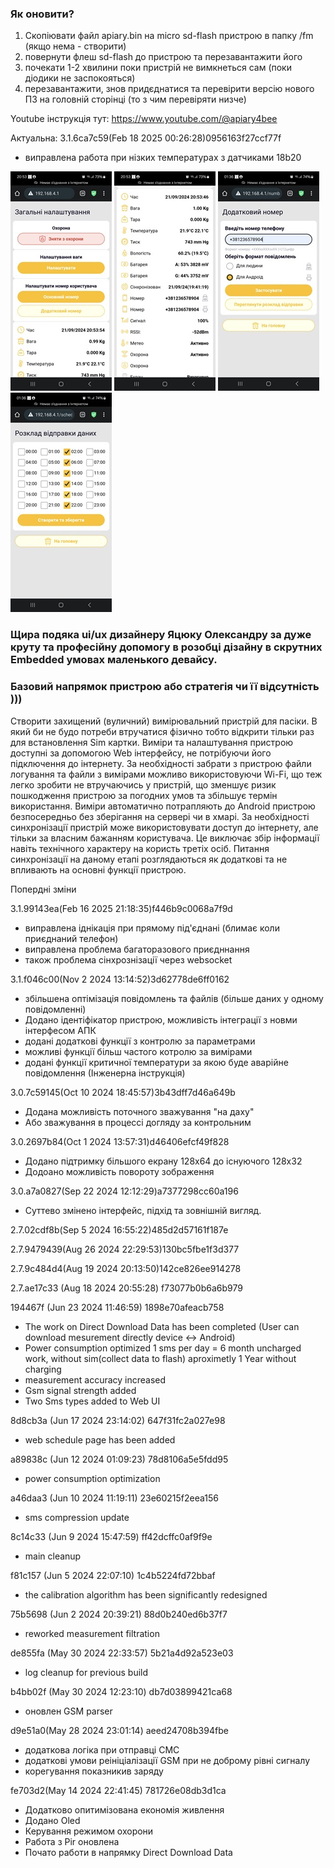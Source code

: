 ### Як оновити?
1. Скопіювати файл apiary.bin на micro sd-flash пристрою в папку /fm (якщо нема - створити)
2. повернути флеш sd-flash до пристрою та перезавантажити його
3. почекати 1-2 хвилини поки пристрій не вимкнеться сам (поки діодики не заспокояться)
4. перезавантажити, знов придєднатися та перевірити версію нового ПЗ на головній сторінці (то з чим перевіряти низче)
   
Youtube інструкція тут: https://www.youtube.com/@apiary4bee 

Актуальна: 3.1.6ca7c59(Feb 18 2025 00:26:28)0956163f27ccf77f

- виправлена работа при нізких температурах з датчиками 18b20

![Screenshot](./images/S1.jpg)  ![Screenshot](./images/S2.jpg)  ![Screenshot](./images/S4.jpg)  ![Screenshot](./images/S3.jpg)

### Щира подяка ui/ux дизайнеру Яцюку Олександру за дуже круту та професійну допомогу в розобці дізайну в скрутних Embedded умовах маленького девайсу.



### Базовий напрямок пристрою або стратегія чи її відсутність )))
Створити захищений (вуличний) вимірювальний пристрій для пасіки. В який би не будо потреби втручатися фізично тобто відкрити тільки раз для встановлення Sim картки. Виміри та налаштування пристрою доступні за   допомогою Web інтерфейсу, не потрібуючи його підключення до інтернету. За необхідності забрати з пристрою файли логування та файли з вимірами можливо використовуючи Wi-Fi, що теж легко зробити не втручаючись у пристрій, що зменшує ризик пошкодження пристрою за погодних умов та збільшує термін використання.
Виміри автоматично потрапляють до Android пристрою безпосередньо без зберігання на сервері чи в хмарі. За необхідності синхронізації пристрій може використовувати доступ до інтернету, але тільки за власним бажанням користувача. Це виключає збір інформації навіть технічного характеру на користь третіх осіб. Питання синхронізації на даному етапі розглядаються як додаткові та не впливають на основні функції пристрою.

Попердні зміни

 3.1.99143ea(Feb 16 2025 21:18:35)f446b9c0068a7f9d 

- виправлена іднікація при прямому під'єднані (блимає коли приєднаний телефон)
- виправлена проблема багаторазового приєдннання
- також проблема сінхрознізації через websocket 


3.1.f046c00(Nov 2 2024 13:14:52)3d62778de6ff0162

- збільшена оптімізація повідомлень та файлів (більше даних у одному повідомленні)
- Додано ідентіфікатор пристрою, можливість інтеграції з новми інтерфесом АПК
- додані додаткові функції з контролю за параметрами
- можливі функції більш частого котролю за вимірами 
- додані функції критичної температури за якою буде аварійне повідомлення (Інженерна інструкція) 

3.0.7c59145(Oct 10 2024 18:45:57)3b43dff7d46a649b
 - Додана можливість поточного зважування "на даху"
 - Або зважування в процессі догляду за контрольним

 3.0.2697b84(Oct 1 2024 13:57:31)d46406efcf49f828
  - Додано підтримку більшого екрану 128х64 до існуючого 128х32
  - Додоано можливість повороту зображення

3.0.a7a0827(Sep 22 2024 12:12:29)a7377298cc60a196

  - Cуттево змінено інтерфейс, підхід та зовнішній вигляд.

2.7.02cdf8b(Sep  5 2024 16:55:22)485d2d57161f187e

2.7.9479439(Aug 26 2024 22:29:53)130bc5fbe1f3d377

2.7.9c484d4(Aug 19 2024 20:13:50)142ce826ee914278 

2.7.ae17c33 (Aug 18 2024 20:55:28) f73077b0b6a6b979 

194467f (Jun 23 2024 11:46:59) 1898e70afeacb758
 - The work on Direct Download Data has been completed (User can download mesurement directly device <-> Android)
 - Power consumption optimized 1 sms per day = 6 month uncharged work, without sim(collect data to flash) aproximetly 1 Year without charging
 - measurement accuracy increased
 - Gsm signal strength added
 - Two Sms types added to Web UI

8d8cb3a (Jun 17 2024 23:14:02) 647f31fc2a027e98
 - web schedule page has been added

a89838c (Jun 12 2024 01:09:23) 78d8106a5e5fdd95
 - power consumption optimization

a46daa3 (Jun 10 2024 11:19:11) 23e60215f2eea156
 - sms compression update

8c14c33 (Jun  9 2024 15:47:59) ff42dcffc0af9f9e
  - main cleanup

f81c157 (Jun  5 2024 22:07:10) 1c4b5224fd72bbaf
 - the calibration algorithm has been significantly redesigned

75b5698 (Jun  2 2024 20:39:21) 88d0b240ed6b37f7
 - reworked measurement filtration

de855fa (May 30 2024 22:33:57) 5b21a4d92a523e03
 - log cleanup for previous build

b4bb02f (May 30 2024 12:23:10) db7d03899421ca68
 - оновлен GSM parser

d9e51a0(May 28 2024 23:01:14) aeed24708b394fbe
- додаткова логіка при отправці СМС 
- додаткові умови реініціалізації GSM при не доброму рівні сигналу
- корегування показникив заряду

fe703d2(May 14 2024 22:41:45) 781726e08db3d1ca
- Додатково опитимізована економія живлення
- Додано Oled 
- Керування режимом охорони
- Работа з Pir оновлена
- Почато работи в напрямку Direct Download Data
